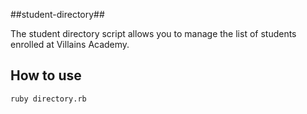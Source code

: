 ##student-directory##

The student directory script allows you to manage the list of students enrolled at Villains Academy.

## How to use ##

```shell
ruby directory.rb
```